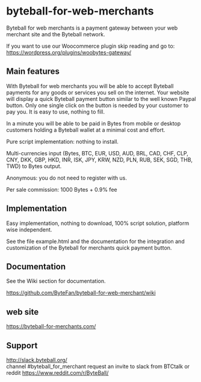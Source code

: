 # byteball-for-web-merchants
Byteball for web merchants is a payment gateway between your web merchant site and the Byteball network.

If you want to use our Woocommerce plugin skip reading and go to: https://wordpress.org/plugins/woobytes-gateway/

## Main features
With Byteball for web merchants you will be able to accept Byteball payments for any goods or services you sell on the internet. Your website will display a quick Byteball payment button similar to the well known Paypal button. Only one single click on the button is needed by your customer to pay you. It is easy to use, nothing to fill.

In a minute you will be able to be paid in Bytes from mobile or desktop customers holding a Byteball wallet at a minimal cost and effort.

Pure script implementation: nothing to install.

Multi-currencies input (Bytes, BTC, EUR, USD, AUD, BRL, CAD, CHF, CLP, CNY, DKK, GBP, HKD, INR, ISK, JPY, KRW, NZD, PLN, RUB, SEK, SGD, THB, TWD) to Bytes output.

Anonymous: you do not need to register with us.

Per sale commission: 1000 Bytes + 0.9% fee

## Implementation
Easy implementation, nothing to download, 100% script solution, platform wise independent.

See the file example.html and the documentation for the integration and customization of the Byteball for merchants quick payment button.

## Documentation
See the Wiki section for documentation.

https://github.com/ByteFan/byteball-for-web-merchant/wiki

## web site
https://byteball-for-merchants.com/

## Support
http://slack.byteball.org/  
channel #byteball_for_merchant
request an invite to slack from BTCtalk or reddit https://www.reddit.com/r/ByteBall/
